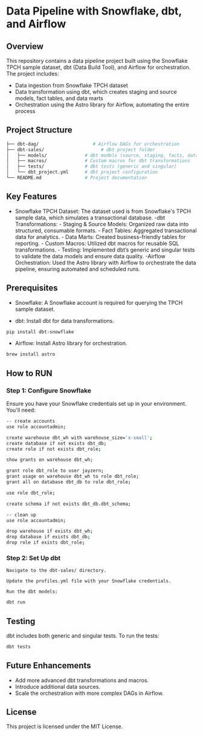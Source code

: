 # Data Pipeline with Snowflake, dbt, and Airflow

## Overview

This repository contains a data pipeline project built using the Snowflake TPCH sample dataset, dbt (Data Build Tool), and Airflow for orchestration. The project includes:

- Data ingestion from Snowflake TPCH dataset
- Data transformation using dbt, which creates staging and source models, fact tables, and data marts
- Orchestration using the Astro library for Airflow, automating the entire process

## Project Structure

```bash
├── dbt-dag/                    # Airflow DAGs for orchestration
├── dbt-sales/                     # dbt project folder
│   ├── models/              # dbt models (source, staging, facts, data marts)
│   ├── macros/              # Custom macros for dbt transformations
│   ├── tests/               # dbt tests (generic and singular)
│   └── dbt_project.yml      # dbt project configuration
└── README.md                # Project documentation
```

## Key Features

- Snowflake TPCH Dataset: The dataset used is from Snowflake's TPCH sample data, which simulates a transactional database.
      -dbt Transformations:
       - Staging & Source Models: Organized raw data into structured, consumable formats.
       - Fact Tables: Aggregated transactional data for analytics.
       - Data Marts: Created business-friendly tables for reporting.
       - Custom Macros: Utilized dbt macros for reusable SQL transformations.
       - Testing: Implemented dbt’s generic and singular tests to validate the data models and ensure data quality.
    -Airflow Orchestration: Used the Astro library with Airflow to orchestrate the data pipeline, ensuring automated and scheduled runs.

## Prerequisites

   - Snowflake: A Snowflake account is required for querying the TPCH sample dataset.

  - dbt: Install dbt for data transformations.

```bash
pip install dbt-snowflake
```
- Airflow: Install Astro library for orchestration.

```bash
brew install astro
```   
## How to RUN  
### Step 1: Configure Snowflake

Ensure you have your Snowflake credentials set up in your environment. You'll need:

```bash
-- create accounts
use role accountadmin;

create warehouse dbt_wh with warehouse_size='x-small';
create database if not exists dbt_db;
create role if not exists dbt_role;

show grants on warehouse dbt_wh;

grant role dbt_role to user jayzern;
grant usage on warehouse dbt_wh to role dbt_role;
grant all on database dbt_db to role dbt_role;

use role dbt_role;

create schema if not exists dbt_db.dbt_schema;

-- clean up
use role accountadmin;

drop warehouse if exists dbt_wh;
drop database if exists dbt_db;
drop role if exists dbt_role;
```

### Step 2: Set Up dbt

    Navigate to the dbt-sales/ directory.

    Update the profiles.yml file with your Snowflake credentials.

    Run the dbt models:
    
```bash
dbt run
```

## Testing

dbt includes both generic and singular tests. To run the tests:

```bash
dbt tests
```

## Future Enhancements
- Add more advanced dbt transformations and macros.
- Introduce additional data sources.
- Scale the orchestration with more complex DAGs in Airflow.

## License
This project is licensed under the MIT License.
